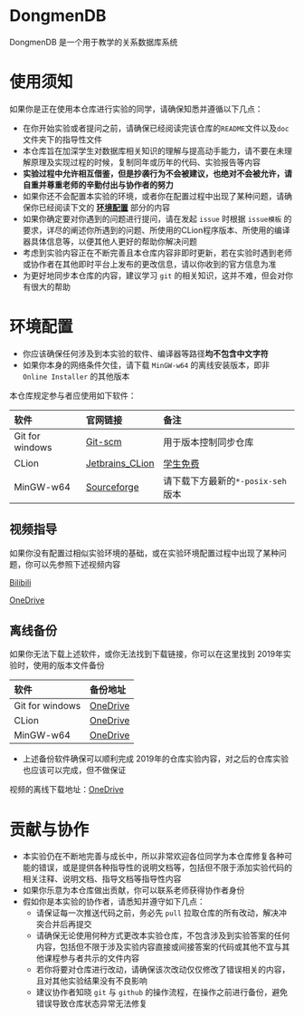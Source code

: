 # DongmenDB

DongmenDB 是一个用于教学的关系数据库系统

# 使用须知

如果你是正在使用本仓库进行实验的同学，请确保知悉并遵循以下几点：

- 在你开始实验或者提问之前，请确保已经阅读完该仓库的`README`文件以及`doc` 文件夹下的指导性文件
- 本仓库旨在加深学生对数据库相关知识的理解与提高动手能力，请不要在未理解原理及实现过程的时候，复制同年或历年的代码、实验报告等内容
- **实验过程中允许相互借鉴，但是抄袭行为不会被建议，也绝对不会被允许，请自重并尊重老师的辛勤付出与协作者的努力**
- 如果你还不会配置本实验的环境，或者你在配置过程中出现了某种问题，请确保你已经阅读下文的 [**环境配置**](https://github.com/youngsamwei/DongmenDB#环境配置) 部分的内容
- 如果你确定要对你遇到的问题进行提问，请在发起 `issue` 时根据 `issue模板` 的要求，详尽的阐述你所遇到的问题、所使用的CLion程序版本、所使用的编译器具体信息等，以便其他人更好的帮助你解决问题
- 考虑到实验内容正在不断完善且本仓库内容非即时更新，若在实验时遇到老师或协作者在其他即时平台上发布的更改信息，请以你收到的官方信息为准
- 为更好地同步本仓库的内容，建议学习 `git` 的相关知识，这并不难，但会对你有很大的帮助

# 环境配置

+ 你应该确保任何涉及到本实验的软件、编译器等路径**均不包含中文字符**
+ 如果你本身的网络条件欠佳，请下载 `MinGW-w64` 的离线安装版本，即非 `Online Installer` 的其他版本

本仓库规定参与者应使用如下软件：

|软件|官网链接|备注|
|:-----|:-----|:-----|
|Git for windows|[Git-scm](https://git-scm.com/downloads)|用于版本控制同步仓库|
|CLion|[Jetbrains_CLion](https://www.jetbrains.com/clion/download/#section=windows)|[学生免费](https://www.jetbrains.com/zh/student/)|
|MinGW-w64|[Sourceforge](https://sourceforge.net/projects/mingw-w64/files/Toolchains%20targetting%20Win64/Personal%20Builds/mingw-builds/8.1.0/)|请下载下方最新的`*-posix-seh`版本|

## 视频指导

如果你没有配置过相似实验环境的基础，或在实验环境配置过程中出现了某种问题，你可以先参照下述视频内容

[Bilibili](https://www.bilibili.com/video/av66411568/?p=2)

[OneDrive](https://dddidiaoacid-my.sharepoint.com/:v:/g/personal/z105_sipan_ml/EdRgYq3h3BdJjPD3fzQCiOMBiIkzJs2TS2KIiU7cKnsdRw?e=MTfQf1)


## 离线备份

如果你无法下载上述软件，或你无法找到下载链接，你可以在这里找到 2019年实验时，使用的版本文件备份

|软件|备份地址|
|:-----|:-----|
|Git for windows|[OneDrive](https://dddidiaoacid-my.sharepoint.com/:u:/g/personal/z105_sipan_ml/EbfZ-Qif5VJEvK2DtoDN3N4BfwNsmBMtzokyhJ1DaOVnkg?e=rakC8g)|
|CLion|[OneDrive](https://dddidiaoacid-my.sharepoint.com/:u:/g/personal/z105_sipan_ml/EW9sPpMe2S1FizFYU26mV2sBNRUi_EZkFr7b-hsbavQbIQ?e=WcAkuM)|
|MinGW-w64|[OneDrive](https://dddidiaoacid-my.sharepoint.com/:u:/g/personal/z105_sipan_ml/EZk2qJQRDS9FrqzBBfsB4MQBv1BMthyd3r_kM2n8ocrZAg?e=3fPrkb)|

+ 上述备份软件确保可以顺利完成 2019年的仓库实验内容，对之后的仓库实验也应该可以完成，但不做保证

视频的离线下载地址：[OneDrive](https://dddidiaoacid-my.sharepoint.com/:f:/g/personal/z105_sipan_ml/EoYguicN4cpIkKuHfj4a-3sB28j_PWF6AWmvF8OyKY-LfQ?e=jef2l7)

# 贡献与协作

+ 本实验仍在不断地完善与成长中，所以非常欢迎各位同学为本仓库修复各种可能的错误，或是提供各种指导性的说明文档等，包括但不限于添加实验代码的相关注释、说明文档、指导文档等指导性内容
+ 如果你乐意为本仓库做出贡献，你可以联系老师获得协作者身份
+ 假如你是本实验的协作者，请悉知并遵守如下几点：
	+ 请保证每一次推送代码之前，务必先 `pull` 拉取仓库的所有改动，解决冲突合并后再提交
	+ 请确保无论使用何种方式更改本实验仓库，不包含涉及到实验答案的任何内容，包括但不限于涉及实验内容直接或间接答案的代码或其他不宜与其他课程参与者共示的文件内容
	+ 若你将要对仓库进行改动，请确保该次改动仅仅修改了错误相关的内容，且对其他实验结果没有不良影响
	+ 建议协作者知晓 `git` 与 `github` 的操作流程，在操作之前进行备份，避免错误导致仓库状态异常无法修复
